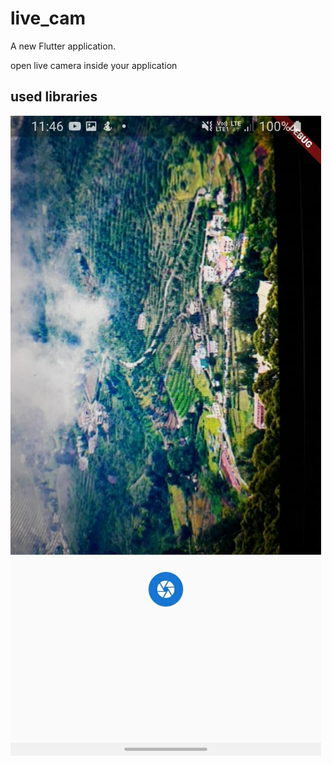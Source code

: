 # live_cam

A new Flutter application.

open live camera inside your application

## used libraries


![Screenshot](https://github.com/MuthuHere/flutterLiveCam/blob/main/WhatsApp%20Image%202021-02-15%20at%2011.47.14%20AM.jpeg)

